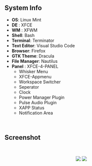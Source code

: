## System Info
+ **OS**: Linux Mint
+ **DE** : XFCE
+ **WM** : XFWM  
+ **Shell**: Bash
+ **Terminal**: Terminator
+ **Text Editor**: Visual Studio Code
+ **Browser**: Firefox
+ **GTK Theme**: Dracula
+ **File Manager**: Nautilus
+ **Panel** : XFCE-4-PANEL 
    + Whisker Menu  
    + XFCE-Appmenu 
    + Workspace Switcher 
    + Seperator 
    + Clock 
    + Power Manager Plugin
    + Pulse Audio Plugin
    + XAPP Status
    + Notification Area  

<br>


## Screenshot

<br>

<p align="center">
        <img src="/screenshot/SS-2.png" />
        <img src="/screenshot/SS-3.png" />
</p>

